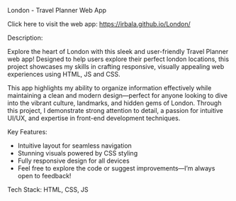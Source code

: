 London - Travel Planner Web App

Click here to visit the web app: https://irbala.github.io/London/

Description:

Explore the heart of London with this sleek and user-friendly Travel Planner web app! 
Designed to help users explore their perfect london locations, this project showcases my skills in crafting responsive, visually appealing web experiences using HTML, JS and CSS.

This app highlights my ability to organize information effectively while maintaining a clean and modern design—perfect for anyone looking to dive into the vibrant culture, landmarks, and hidden gems of London.
Through this project, I demonstrate strong attention to detail, a passion for intuitive UI/UX, and expertise in front-end development techniques.

Key Features:

- Intuitive layout for seamless navigation
- Stunning visuals powered by CSS styling
- Fully responsive design for all devices
- Feel free to explore the code or suggest improvements—I’m always open to feedback!

Tech Stack: HTML, CSS, JS
